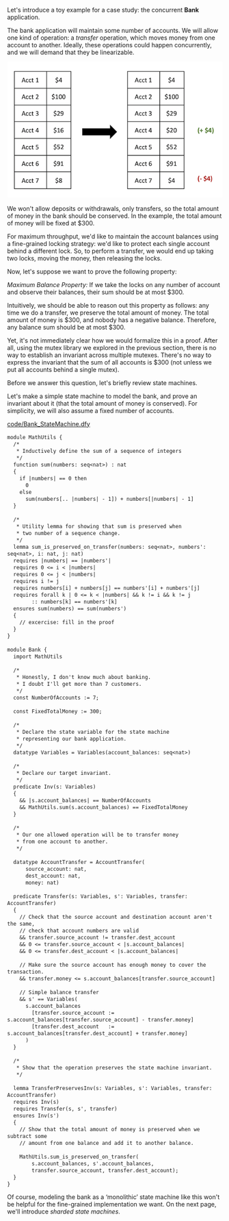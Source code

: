 Let's introduce a toy example for a case study: the concurrent **Bank** application.

The bank application will maintain some number of accounts.
We will allow one kind of operation: a _transfer_ operation, which moves money from one account to another.
Ideally, these operations could happen concurrently, and we will demand that they be linearizable.

![images/bank_simple_state_machine.png](images/bank_simple_state_machine.png)

We won't allow deposits or withdrawals, only transfers, so the total amount of money in the bank
should be conserved. In the example, the total amount of money will be fixed at $300.

For maximum throughput, we'd like to maintain the account balances using a fine-grained locking strategy:
we'd like to protect each single account behind a different lock. So, to perform a transfer,
we would end up taking two locks, moving the money, then releasing the locks.

Now, let's suppose we want to prove the following property:

_Maximum Balance Property:_
If we take the locks on any number of account and observe their balances,
their sum should be at most $300.

Intuitively, we should be able to reason out this property as follows:
any time we do a transfer, we preserve the total amount of money. The total
amount of money is $300, and nobody has a negative balance. Therefore,
any balance sum should be at most $300.

Yet, it's not immediately clear how we would formalize this in a proof.
After all, using the mutex library we explored in the previous section,
there is no way to establish an invariant across multiple mutexes. There's no
way to express the invariant that the sum of all accounts is $300 (not unless
we put all accounts behind a single mutex).

Before we answer this question, let's briefly review state machines.

Let's make a simple state machine to model the bank, and prove an invariant about it
(that the total amount of money is conserved). For simplicity, we will also assume
a fixed number of accounts.

[code/Bank_StateMachine.dfy](code/Bank_StateMachine.dfy)
```dafny
module MathUtils {
  /*
   * Inductively define the sum of a sequence of integers
   */
  function sum(numbers: seq<nat>) : nat
  {
    if |numbers| == 0 then
      0
    else
      sum(numbers[.. |numbers| - 1]) + numbers[|numbers| - 1]
  }

  /*
   * Utility lemma for showing that sum is preserved when
   * two number of a sequence change.
   */
  lemma sum_is_preserved_on_transfer(numbers: seq<nat>, numbers': seq<nat>, i: nat, j: nat)
  requires |numbers| == |numbers'|
  requires 0 <= i < |numbers|
  requires 0 <= j < |numbers|
  requires i != j
  requires numbers[i] + numbers[j] == numbers'[i] + numbers'[j]
  requires forall k | 0 <= k < |numbers| && k != i && k != j
        :: numbers[k] == numbers'[k]
  ensures sum(numbers) == sum(numbers')
  {
    // excercise: fill in the proof
  }
}

module Bank {
  import MathUtils

  /*
   * Honestly, I don't know much about banking.
   * I doubt I'll get more than 7 customers.
   */
  const NumberOfAccounts := 7;

  const FixedTotalMoney := 300;

  /*
   * Declare the state variable for the state machine
   * representing our bank application.
   */
  datatype Variables = Variables(account_balances: seq<nat>)

  /*
   * Declare our target invariant.
   */
  predicate Inv(s: Variables)
  {
    && |s.account_balances| == NumberOfAccounts    
    && MathUtils.sum(s.account_balances) == FixedTotalMoney
  }

  /*
   * Our one allowed operation will be to transfer money
   * from one account to another.
   */

  datatype AccountTransfer = AccountTransfer(
      source_account: nat,
      dest_account: nat,
      money: nat)

  predicate Transfer(s: Variables, s': Variables, transfer: AccountTransfer)
  {
    // Check that the source account and destination account aren't the same,
    // check that account numbers are valid
    && transfer.source_account != transfer.dest_account
    && 0 <= transfer.source_account < |s.account_balances|
    && 0 <= transfer.dest_account < |s.account_balances|

    // Make sure the source account has enough money to cover the transaction.
    && transfer.money <= s.account_balances[transfer.source_account]

    // Simple balance transfer
    && s' == Variables(
      s.account_balances
        [transfer.source_account := s.account_balances[transfer.source_account] - transfer.money]
        [transfer.dest_account   := s.account_balances[transfer.dest_account] + transfer.money]
      )
  }

  /*
   * Show that the operation preserves the state machine invariant.
   */

  lemma TransferPreservesInv(s: Variables, s': Variables, transfer: AccountTransfer)
  requires Inv(s)
  requires Transfer(s, s', transfer)
  ensures Inv(s')
  {
    // Show that the total amount of money is preserved when we subtract some
    // amount from one balance and add it to another balance.

    MathUtils.sum_is_preserved_on_transfer(
        s.account_balances, s'.account_balances,
        transfer.source_account, transfer.dest_account);
  }
}
```

Of course, modeling the bank as a ‘monolithic’ state machine like this won't be helpful for the fine-grained implementation we want.
On the next page, we'll introduce _sharded state machines_.
